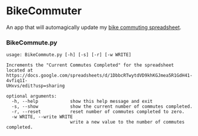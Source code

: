 # BikeCommuter
An app that will automagically update my [bike commuting spreadsheet](https://docs.google.com/spreadsheets/d/1DbbcRTwytdVD9khKGJmea5R1GdH41-4vfiq1I-UHxvs/edit?usp=sharing).

### BikeCommute.py

```
usage: BikeCommute.py [-h] [-s] [-r] [-w WRITE]

Increments the "Current Commutes Completed" for the spreadsheet located at
https://docs.google.com/spreadsheets/d/1DbbcRTwytdVD9khKGJmea5R1GdH41-4vfiq1I-
UHxvs/edit?usp=sharing

optional arguments:
  -h, --help            show this help message and exit
  -s, --show            show the current number of commutes completed.
  -r, --reset           reset number of commutes completed to zero.
  -w WRITE, --write WRITE
                        write a new value to the number of commutes completed.
```
